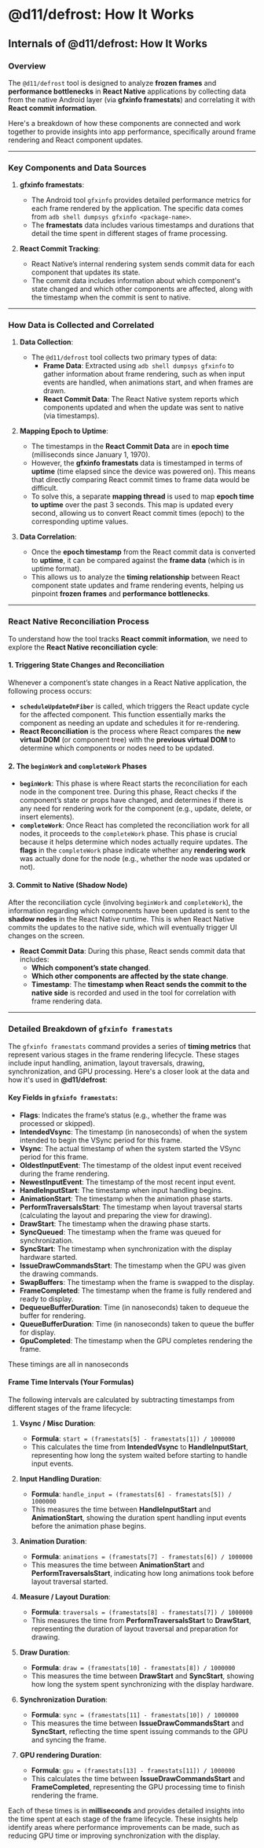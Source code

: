 # @d11/defrost: How It Works

## **Internals of @d11/defrost: How It Works**

### **Overview**

The `@d11/defrost` tool is designed to analyze **frozen frames** and **performance bottlenecks** in **React Native** applications by collecting data from the native Android layer (via **gfxinfo framestats**) and correlating it with **React commit information**.

Here's a breakdown of how these components are connected and work together to provide insights into app performance, specifically around frame rendering and React component updates.

---

### **Key Components and Data Sources**

1. **gfxinfo framestats**:

   - The Android tool `gfxinfo` provides detailed performance metrics for each frame rendered by the application. The specific data comes from `adb shell dumpsys gfxinfo <package-name>`.
   - The **framestats** data includes various timestamps and durations that detail the time spent in different stages of frame processing.

2. **React Commit Tracking**:
   - React Native’s internal rendering system sends commit data for each component that updates its state.
   - The commit data includes information about which component's state changed and which other components are affected, along with the timestamp when the commit is sent to native.

---

### **How Data is Collected and Correlated**

1. **Data Collection**:

   - The `@d11/defrost` tool collects two primary types of data:
     - **Frame Data**: Extracted using `adb shell dumpsys gfxinfo` to gather information about frame rendering, such as when input events are handled, when animations start, and when frames are drawn.
     - **React Commit Data**: The React Native system reports which components updated and when the update was sent to native (via timestamps).

2. **Mapping Epoch to Uptime**:

   - The timestamps in the **React Commit Data** are in **epoch time** (milliseconds since January 1, 1970).
   - However, the **gfxinfo framestats** data is timestamped in terms of **uptime** (time elapsed since the device was powered on). This means that directly comparing React commit times to frame data would be difficult.
   - To solve this, a separate **mapping thread** is used to map **epoch time to uptime** over the past 3 seconds. This map is updated every second, allowing us to convert React commit times (epoch) to the corresponding uptime values.

3. **Data Correlation**:
   - Once the **epoch timestamp** from the React commit data is converted to **uptime**, it can be compared against the **frame data** (which is in uptime format).
   - This allows us to analyze the **timing relationship** between React component state updates and frame rendering events, helping us pinpoint **frozen frames** and **performance bottlenecks**.

---

### **React Native Reconciliation Process**

To understand how the tool tracks **React commit information**, we need to explore the **React Native reconciliation cycle**:

#### **1. Triggering State Changes and Reconciliation**

Whenever a component’s state changes in a React Native application, the following process occurs:

- **`scheduleUpdateOnFiber`** is called, which triggers the React update cycle for the affected component. This function essentially marks the component as needing an update and schedules it for re-rendering.
- **React Reconciliation** is the process where React compares the **new virtual DOM** (or component tree) with the **previous virtual DOM** to determine which components or nodes need to be updated.

#### **2. The `beginWork` and `completeWork` Phases**

- **`beginWork`**: This phase is where React starts the reconciliation for each node in the component tree. During this phase, React checks if the component’s state or props have changed, and determines if there is any need for rendering work for the component (e.g., update, delete, or insert elements).
- **`completeWork`**: Once React has completed the reconciliation work for all nodes, it proceeds to the `completeWork` phase. This phase is crucial because it helps determine which nodes actually require updates. The **flags** in the `completeWork` phase indicate whether any **rendering work** was actually done for the node (e.g., whether the node was updated or not).

#### **3. Commit to Native (Shadow Node)**

After the reconciliation cycle (involving `beginWork` and `completeWork`), the information regarding which components have been updated is sent to the **shadow nodes** in the React Native runtime. This is when React Native commits the updates to the native side, which will eventually trigger UI changes on the screen.

- **React Commit Data**: During this phase, React sends commit data that includes:
  - **Which component’s state changed**.
  - **Which other components are affected by the state change**.
  - **Timestamp**: The **timestamp when React sends the commit to the native side** is recorded and used in the tool for correlation with frame rendering data.

---

### **Detailed Breakdown of `gfxinfo framestats`**

The `gfxinfo framestats` command provides a series of **timing metrics** that represent various stages in the frame rendering lifecycle. These stages include input handling, animation, layout traversals, drawing, synchronization, and GPU processing. Here's a closer look at the data and how it's used in **@d11/defrost**:

#### **Key Fields in `gfxinfo framestats`**:

- **Flags**: Indicates the frame’s status (e.g., whether the frame was processed or skipped).
- **IntendedVsync**: The timestamp (in nanoseconds) of when the system intended to begin the VSync period for this frame.
- **Vsync**: The actual timestamp of when the system started the VSync period for this frame.
- **OldestInputEvent**: The timestamp of the oldest input event received during the frame rendering.
- **NewestInputEvent**: The timestamp of the most recent input event.
- **HandleInputStart**: The timestamp when input handling begins.
- **AnimationStart**: The timestamp when the animation phase starts.
- **PerformTraversalsStart**: The timestamp when layout traversal starts (calculating the layout and preparing the view for drawing).
- **DrawStart**: The timestamp when the drawing phase starts.
- **SyncQueued**: The timestamp when the frame was queued for synchronization.
- **SyncStart**: The timestamp when synchronization with the display hardware started.
- **IssueDrawCommandsStart**: The timestamp when the GPU was given the drawing commands.
- **SwapBuffers**: The timestamp when the frame is swapped to the display.
- **FrameCompleted**: The timestamp when the frame is fully rendered and ready to display.
- **DequeueBufferDuration**: Time (in nanoseconds) taken to dequeue the buffer for rendering.
- **QueueBufferDuration**: Time (in nanoseconds) taken to queue the buffer for display.
- **GpuCompleted**: The timestamp when the GPU completes rendering the frame.

These timings are all in nanoseconds

#### **Frame Time Intervals (Your Formulas)**

The following intervals are calculated by subtracting timestamps from different stages of the frame lifecycle:

1. **Vsync / Misc Duration**:

   - **Formula**: `start = (framestats[5] - framestats[1]) / 1000000`
   - This calculates the time from **IntendedVsync** to **HandleInputStart**, representing how long the system waited before starting to handle input events.

2. **Input Handling Duration**:

   - **Formula**: `handle_input = (framestats[6] - framestats[5]) / 1000000`
   - This measures the time between **HandleInputStart** and **AnimationStart**, showing the duration spent handling input events before the animation phase begins.

3. **Animation Duration**:

   - **Formula**: `animations = (framestats[7] - framestats[6]) / 1000000`
   - This measures the time between **AnimationStart** and **PerformTraversalsStart**, indicating how long animations took before layout traversal started.

4. **Measure / Layout Duration**:

   - **Formula**: `traversals = (framestats[8] - framestats[7]) / 1000000`
   - This measures the time from **PerformTraversalsStart** to **DrawStart**, representing the duration of layout traversal and preparation for drawing.

5. **Draw Duration**:

   - **Formula**: `draw = (framestats[10] - framestats[8]) / 1000000`
   - This measures the time between **DrawStart** and **SyncStart**, showing how long the system spent synchronizing with the display hardware.

6. **Synchronization Duration**:

   - **Formula**: `sync = (framestats[11] - framestats[10]) / 1000000`
   - This measures the time between **IssueDrawCommandsStart** and **SyncStart**, reflecting the time spent issuing commands to the GPU and syncing the frame.

7. **GPU rendering Duration**:
   - **Formula**: `gpu = (framestats[13] - framestats[11]) / 1000000`
   - This calculates the time between **IssueDrawCommandsStart** and **FrameCompleted**, representing the GPU processing time to finish rendering the frame.

Each of these times is in **milliseconds** and provides detailed insights into the time spent at each stage of the frame lifecycle. These insights help identify areas where performance improvements can be made, such as reducing GPU time or improving synchronization with the display.
